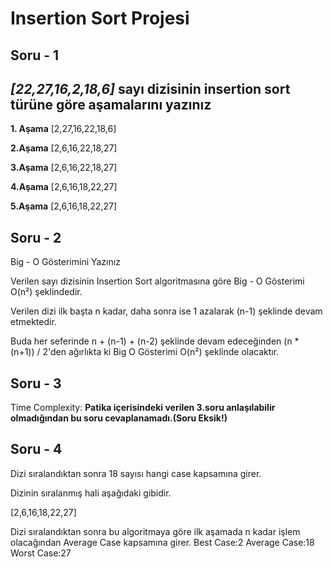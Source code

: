 # Insertion Sort Projesi
## Soru - 1
*[22,27,16,2,18,6]* sayı dizisinin insertion sort türüne göre aşamalarını yazınız
---
**1. Aşama**
[2,27,16,22,18,6]

**2.Aşama**
[2,6,16,22,18,27]

**3.Aşama**
[2,6,16,22,18,27]

**4.Aşama**
[2,6,16,18,22,27]

**5.Aşama**
[2,6,16,18,22,27]


## Soru - 2
Big - O Gösterimini Yazınız

Verilen sayı dizisinin Insertion Sort algoritmasına göre Big - O Gösterimi O(n²) şeklindedir.

Verilen dizi ilk başta n kadar, daha sonra ise 1 azalarak (n-1) şeklinde devam etmektedir.

Buda her seferinde n + (n-1) + (n-2) şeklinde devam edeceğinden (n * (n+1)) / 2'den ağırlıkta ki
Big O Gösterimi O(n²) şeklinde olacaktır.


## Soru - 3
Time Complexity:
**Patika içerisindeki verilen 3.soru anlaşılabilir olmadığından bu soru cevaplanamadı.(Soru Eksik!)**


## Soru - 4
Dizi sıralandıktan sonra 18 sayısı hangi case kapsamına girer.

Dizinin sıralanmış hali aşağıdaki gibidir.

[2,6,16,18,22,27]

Dizi sıralandıktan sonra bu algoritmaya göre ilk aşamada n kadar işlem olacağından Average Case kapsamına girer.
Best Case:2
Average Case:18
Worst Case:27